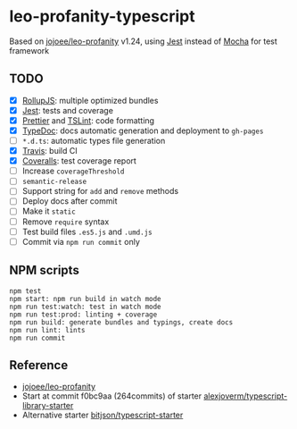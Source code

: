 # leo-profanity-typescript

Based on [jojoee/leo-profanity](https://github.com/jojoee/leo-profanity) v1.24, using [Jest](https://github.com/facebook/jest) instead of [Mocha](https://github.com/mochajs/mocha) for test framework

## TODO
- [x] [RollupJS](https://rollupjs.org/): multiple optimized bundles
- [x] [Jest](http://facebook.github.io/jest/): tests and coverage
- [x] [Prettier](https://github.com/prettier/prettier) and [TSLint](https://github.com/palantir/tslint): code formatting
- [x] [TypeDoc](http://typedoc.org/): docs automatic generation and deployment to `gh-pages`
- [ ] `*.d.ts`: automatic types file generation
- [x] [Travis](https://travis-ci.org/): build CI
- [x] [Coveralls](https://coveralls.io/): test coverage report
- [ ] Increase `coverageThreshold`
- [ ] `semantic-release`
- [ ] Support string for `add` and `remove` methods
- [ ] Deploy docs after commit
- [ ] Make it `static`
- [ ] Remove `require` syntax
- [ ] Test build files `.es5.js` and `.umd.js`
- [ ] Commit via `npm run commit` only

## NPM scripts

```
npm test
npm start: npm run build in watch mode
npm run test:watch: test in watch mode
npm run test:prod: linting + coverage
npm run build: generate bundles and typings, create docs
npm run lint: lints
npm run commit
```

## Reference
- [jojoee/leo-profanity](https://github.com/jojoee/leo-profanity)
- Start at commit f0bc9aa (264commits) of starter [alexjoverm/typescript-library-starter](https://github.com/alexjoverm/typescript-library-starter)
- Alternative starter [bitjson/typescript-starter](https://github.com/bitjson/typescript-starter)
